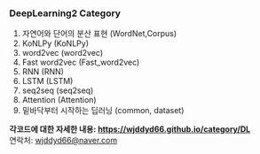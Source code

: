 ### DeepLearning2 Category
1. 자연어와 단어의 분산 표현 (WordNet,Corpus)
2. KoNLPy (KoNLPy)
3. word2vec (word2vec)
4. Fast word2vec (Fast_word2vec)
5. RNN (RNN)
6. LSTM (LSTM)
7. seq2seq (seq2seq)
8. Attention (Attention)
9. 밑바닥부터 시작하는 딥러닝 (common, dataset)

**각코드에 대한 자세한 내용: <https://wjddyd66.github.io/category/DL>**  
연락처: wjddyd66@naver.com
